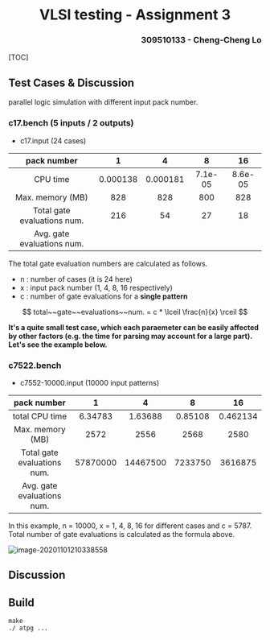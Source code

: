 <h1 align=center> VLSI testing - Assignment 3 </h1>

<h3 align="right"> 309510133 - Cheng-Cheng Lo </h3>

[TOC]

## Test Cases & Discussion

parallel logic simulation with different input pack number.

### c17.bench (5 inputs / 2 outputs)

* c17.input (24 cases)

|         pack number         |    1     |    4     |    8    |   16    |
| :-------------------------: | :------: | :------: | :-----: | :-----: |
|          CPU time           | 0.000138 | 0.000181 | 7.1e-05 | 8.6e-05 |
|      Max. memory (MB)       |   828    |   828    |   800   |   828   |
| Total gate evaluations num. |   216    |    54    |   27    |   18    |
| Avg. gate evaluations num.  |          |          |         |         |

The total gate evaluation numbers are calculated as follows.

* n : number of cases (it is 24 here)
* x : input pack number (1, 4, 8, 16 respectively)
* c : number of gate evaluations for a **single pattern**

$$
total~~gate~~evaluations~~num. = c * \lceil \frac{n}{x} \rceil
$$

**It's a quite small test case, which each paraemeter can be easily affected by other factors (e.g. the time for parsing may account for a large part). Let's see the example below.**

### c7522.bench

* c7552-10000.input (10000 input patterns)

|         pack number         |    1     |    4     |    8    |    16    |
| :-------------------------: | :------: | :------: | :-----: | :------: |
|       total CPU time        | 6.34783  | 1.63688  | 0.85108 | 0.462134 |
|      Max. memory (MB)       |   2572   |   2556   |  2568   |   2580   |
| Total gate evaluations num. | 57870000 | 14467500 | 7233750 | 3616875  |
| Avg. gate evaluations num.  |          |          |         |          |

In this example, n = 10000, x = 1, 4, 8, 16 for different cases and c = 5787. Total number of gate evaluations is calculated as the formula above.

![image-20201101210338558](/Users/cheng/Desktop/VLSI-Testing/hw3/image-20201101210338558.png)

## Discussion







## 





## Build

```
make
./ atpg ...
```

